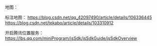 地图：

标注地图：
https://blog.csdn.net/qq_42097490/article/details/106336445
https://blog.csdn.net/tekabo/article/details/103310912


开启腾讯位置服务：
https://lbs.qq.com/miniProgram/jsSdk/jsSdkGuide/jsSdkOverview
